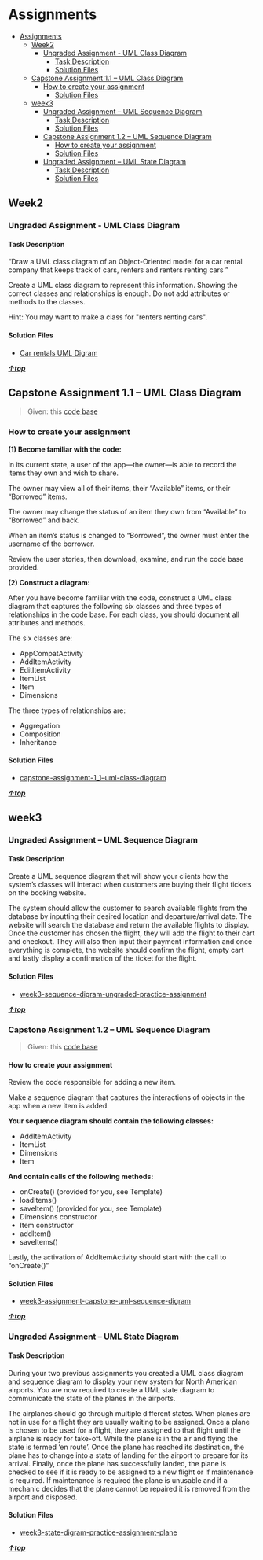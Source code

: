 # Assignments

<!-- TOC -->

- [Assignments](#assignments)
    - [Week2](#week2)
        - [Ungraded Assignment - UML Class Diagram](#ungraded-assignment---uml-class-diagram)
            - [Task Description](#task-description)
            - [Solution Files](#solution-files)
    - [Capstone Assignment 1.1 – UML Class Diagram](#capstone-assignment-11--uml-class-diagram)
        - [How to create your assignment](#how-to-create-your-assignment)
            - [Solution Files](#solution-files)
    - [week3](#week3)
        - [Ungraded Assignment – UML Sequence Diagram](#ungraded-assignment--uml-sequence-diagram)
            - [Task Description](#task-description)
            - [Solution Files](#solution-files)
        - [Capstone Assignment 1.2 – UML Sequence Diagram](#capstone-assignment-12--uml-sequence-diagram)
            - [How to create your assignment](#how-to-create-your-assignment)
            - [Solution Files](#solution-files)
        - [Ungraded Assignment – UML State Diagram](#ungraded-assignment--uml-state-diagram)
            - [Task Description](#task-description)
            - [Solution Files](#solution-files)

<!-- /TOC -->

## Week2

### Ungraded Assignment - UML Class Diagram

#### Task Description

“Draw a UML class diagram of an Object-Oriented model for a car rental company that keeps track of cars, renters and renters renting cars ”

Create a UML class diagram to represent this information. Showing the correct classes and relationships is enough. Do not add attributes or methods to the classes.

Hint: You may want to make a class for "renters renting cars".

#### Solution Files

- [Car rentals UML Digram](./week2/car-rentals-uml-digram.pdf)

**_[&uarr;top](#assignments)_**

## Capstone Assignment 1.1 – UML Class Diagram

> Given: this [code base](./week2/capstone_assignment_materials/Y_n_-28dR8K5__tvHdfCzA_fde608d7579b432ba1e11f4ef4ac5393_SharingApp-c1-items-only-v4.zip)

### How to create your assignment

**(1) Become familiar with the code:**

In its current state, a user of the app—the owner—is able to record the items they own and wish to share.

The owner may view all of their items, their “Available” items, or their “Borrowed” items.

The owner may change the status of an item they own from “Available” to “Borrowed” and back.

When an item’s status is changed to “Borrowed”, the owner must enter the username of the borrower.

Review the user stories, then download, examine, and run the code base provided.

**(2) Construct a diagram:**

After you have become familiar with the code, construct a UML class diagram that captures the following six classes and three types of relationships in the code base. For each class, you should document all attributes and methods.

The six classes are:

- AppCompatActivity
- AddItemActivity
- EditItemActivity
- ItemList
- Item
- Dimensions

The three types of relationships are:

- Aggregation
- Composition
- Inheritance

#### Solution Files

- [capstone-assignment-1_1–uml-class-diagram](./week2/capstone-assignment-1_1–uml-class-diagram.pdf)

**_[&uarr;top](#assignments)_**

## week3

### Ungraded Assignment – UML Sequence Diagram

#### Task Description

Create a UML sequence diagram that will show your clients how the system’s classes will interact when customers are buying their flight tickets on the booking website.

The system should allow the customer to search available flights from the database by inputting their desired location and departure/arrival date. The website will search the database and return the available flights to display. Once the customer has chosen the flight, they will add the flight to their cart and checkout. They will also then input their payment information and once everything is complete, the website should confirm the flight, empty cart and lastly display a confirmation of the ticket for the flight.

#### Solution Files

- [week3-sequence-digram-ungraded-practice-assignment](./week3/week3-sequence-digram-ungraded-practice-assignment.pdf)

**_[&uarr;top](#assignments)_**

### Capstone Assignment 1.2 – UML Sequence Diagram

> Given: this [code base](./week2/capstone_assignment_materials/Y_n_-28dR8K5__tvHdfCzA_fde608d7579b432ba1e11f4ef4ac5393_SharingApp-c1-items-only-v4.zip)

#### How to create your assignment

Review the code responsible for adding a new item.

Make a sequence diagram that captures the interactions of objects in the app when a new item is added.

**Your sequence diagram should contain the following classes:**

- AddItemActivity
- ItemList
- Dimensions
- Item

**And contain calls of the following methods:**

- onCreate() (provided for you, see Template)
- loadItems()
- saveItem() (provided for you, see Template)
- Dimensions constructor
- Item constructor
- addItem()
- saveItems()

Lastly, the activation of AddItemActivity should start with the call to “onCreate()”

#### Solution Files

- [week3-assignment-capstone-uml-sequence-digram](./week3/week3-assignment-capstone-uml-sequence-digram.pdf)

**_[&uarr;top](#assignments)_**

### Ungraded Assignment – UML State Diagram

#### Task Description

During your two previous assignments you created a UML class diagram and sequence diagram to display your new system for North American airports. You are now required to create a UML state diagram to communicate the state of the planes in the airports.

The airplanes should go through multiple different states. When planes are not in use for a flight they are usually waiting to be assigned. Once a plane is chosen to be used for a flight, they are assigned to that flight until the airplane is ready for take-off. While the plane is in the air and flying the state is termed ‘en route’. Once the plane has reached its destination, the plane has to change into a state of landing for the airport to prepare for its arrival. Finally, once the plane has successfully landed, the plane is checked to see if it is ready to be assigned to a new flight or if maintenance is required. If maintenance is required the plane is unusable and if a mechanic decides that the plane cannot be repaired it is removed from the airport and disposed.

#### Solution Files

- [week3-state-digram-practice-assignment-plane](./week3/week3-state-digram-practice-assignment-plane.pdf)

**_[&uarr;top](#assignments)_**
